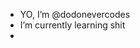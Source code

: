 -  YO, I’m @dodonevercodes
  - I’m currently learning shit
-
<!---
dodonevercodes/dodonevercodes is a ✨ special ✨ repository because its `README.md` (this file) appears on your GitHub profile.
You can click the Preview link to take a look at your changes.
--->
